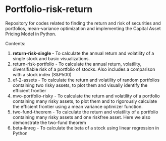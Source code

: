 # Portfolio-risk-return

Repository for codes related to finding the return and risk of securities and portfolios, mean-variance optimization and implementing the Capital Asset Pricing Model in Python.

Contents:

1. <strong> return-risk-single </strong>- To calculate the annual return and volatility of a single stock and basic visualizations.
2. return-risk-portfolio - To calculate the annual return, volatility, diversifiable risk of a portfolio of stocks. Also
includes a comparison with a stock index (S&P500)
3. ef-2-assets - To calculate the return and volatility of random portfolios containing two risky assets, to plot them and visually identify the efficient frontier
4. mvo-portfolio-risky - To calculate the return and volatility of a portfolio containing many risky assets, to plot them and to rigorously calculate the efficient frontier using a mean variance optimizer function.
5. two-fund-theorem - To calculate the return and volatility of a portfolio containing many risky assets and one riskfree asset. Here we also demonstrate the two-fund theorem
6. beta-linreg - To calculate the beta of a stock using linear regression in Python

